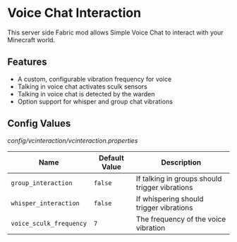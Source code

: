 # Voice Chat Interaction

This server side Fabric mod allows Simple Voice Chat to interact with your Minecraft world.

## Features

- A custom, configurable vibration frequency for voice
- Talking in voice chat activates sculk sensors
- Talking in voice chat is detected by the warden
- Option support for whisper and group chat vibrations

## Config Values

*config/vcinteraction/vcinteraction.properties*

|Name| Default Value | Description                                    |
|---|---------------|------------------------------------------------|
|`group_interaction`| `false`       | If talking in groups should trigger vibrations |
|`whisper_interaction`| `false`       | If whispering should trigger vibrations        |
|`voice_sculk_frequency`| `7`           | The frequency of the voice vibration           |
